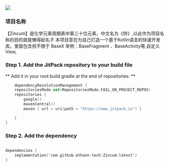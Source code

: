 [![](https://jitpack.io/v/ethann-tech/Zincum.svg)](https://jitpack.io/#ethann-tech/Zincum)

### 项目名称

【Zincum】是化学元素周期表中第三十位元素，中文名为《锌》,以此作为项目名称的目的就是懒得起名子
本项目意在为自己打造一个基于Kotlin语言的快速开发库。里面包含但不限于 BaseX 举例：BaseFragment
、BaseActivity等,自定义View,

### Step 1. Add the JitPack repository to your build file

** Add it in your root build.gradle at the end of repositories: **

```kotlin
    dependencyResolutionManagement {
    repositoriesMode.set(RepositoriesMode.FAIL_ON_PROJECT_REPOS)
    repositories {
        google()
        mavenCentral()
        maven { url = uri(path = "https://www.jitpack.io") }

    }
}

```

### Step 2. Add the dependency

```kotlin

dependencies {
    implementation('com.github.ethann-tech:Zincum:latest')
}

```